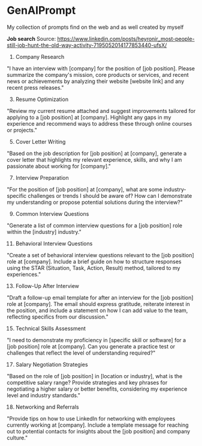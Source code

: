 # GenAIPrompt
My collection of prompts find on the web and as well created by myself

**Job search**
Source: https://www.linkedin.com/posts/heyronir_most-people-still-job-hunt-the-old-way-activity-7195052014177853440-ufsX/

1. Company Research

"I have an interview with [company] for the position of [job position]. Please summarize the company's mission, core products or services, and recent news or achievements by analyzing their website [website link] and any recent press releases."

3. Resume Optimization

"Review my current resume attached and suggest improvements tailored for applying to a [job position] at [company]. Highlight any gaps in my experience and recommend ways to address these through online courses or projects."

5. Cover Letter Writing

"Based on the job description for [job position] at [company], generate a cover letter that highlights my relevant experience, skills, and why I am passionate about working for [company]."

7. Interview Preparation

"For the position of [job position] at [company], what are some industry-specific challenges or trends I should be aware of? How can I demonstrate my understanding or propose potential solutions during the interview?"

9. Common Interview Questions

"Generate a list of common interview questions for a [job position] role within the [industry] industry."

11. Behavioral Interview Questions

"Create a set of behavioral interview questions relevant to the [job position] role at [company]. Include a brief guide on how to structure responses using the STAR (Situation, Task, Action, Result) method, tailored to my experiences."

13. Follow-Up After Interview

"Draft a follow-up email template for after an interview for the [job position] role at [company]. The email should express gratitude, reiterate interest in the position, and include a statement on how I can add value to the team, reflecting specifics from our discussion."

15. Technical Skills Assessment

"I need to demonstrate my proficiency in [specific skill or software] for a [job position] role at [company]. Can you generate a practice test or challenges that reflect the level of understanding required?"

17. Salary Negotiation Strategies

"Based on the role of [job position] in [location or industry], what is the competitive salary range? Provide strategies and key phrases for negotiating a higher salary or better benefits, considering my experience level and industry standards."

18. Networking and Referrals

"Provide tips on how to use LinkedIn for networking with employees currently working at [company]. Include a template message for reaching out to potential contacts for insights about the [job position] and company culture."

